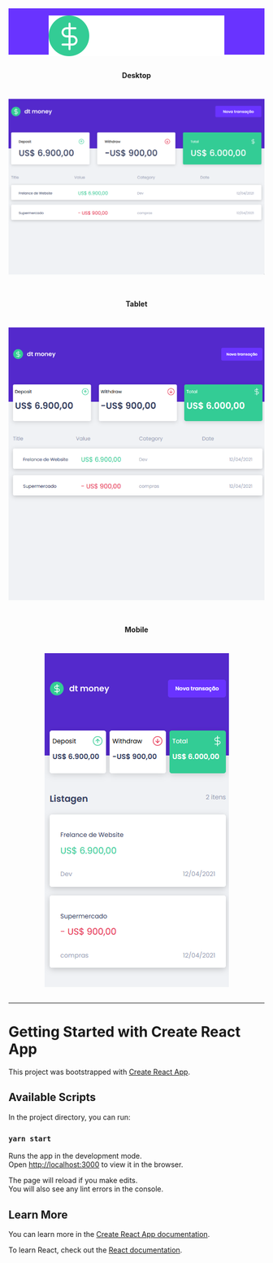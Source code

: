 <div style="text-align: center; background: #6933FF; height: 4.5rem; padding-top: 1.2rem; display: flex;
justify-content: center; align-items: center;">

  ![alt text]( src/../src/assets/logo.svg "DTmoney")

</div>

<section style="width:100%; text-align: center; margin-top: 2rem;">

  #### Desktop
<div style="width:100%; margin-top: 1.5rem; gap: 1.5rem; display: grid; grid-template-columns: 1fr;">

  ![alt text]( src/../src/assets/desktop.png "Desktop")

</div>



</section>

<section style="width:100%; text-align: center; margin-top: 2rem;">

#### Tablet

<div style="width:100%; margin-top: 1.5rem;  gap: 1.5rem; display: grid; grid-template-columns: 1fr ;">
 
  ![alt text]( src/assets/tablet.png "Tablet")


</div>

</section>

<section style="width:100%; text-align: center; margin-top: 2rem;">

#### Mobile

<div style="width:100%; margin-top: 1.5rem;  gap: 1.5rem; display: grid; grid-template-columns: 1fr ;">
  
  ![alt text]( src/../src/assets/mobile.png "Mobile")

</div>

</section>


--------

# Getting Started with Create React App

This project was bootstrapped with [Create React App](https://github.com/facebook/create-react-app).

## Available Scripts

In the project directory, you can run:

### `yarn start`

Runs the app in the development mode.\
Open [http://localhost:3000](http://localhost:3000) to view it in the browser.

The page will reload if you make edits.\
You will also see any lint errors in the console.

## Learn More

You can learn more in the [Create React App documentation](https://facebook.github.io/create-react-app/docs/getting-started).

To learn React, check out the [React documentation](https://reactjs.org/).

